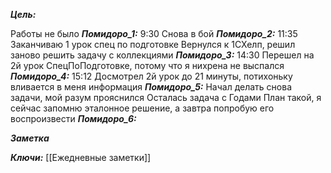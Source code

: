 
***Цель:***  

Работы  не было
***Помидоро_1:*** 9:30
	Снова в бой 
***Помидоро_2:*** 11:35
	Заканчиваю 1 урок спец по подготовке
	Вернулся к 1СХелп, решил заново решить задачу с коллекциями
***Помидоро_3:*** 14:30 
	Перешел на 2й урок СпецПоПодготовке, потому что я нихрена не выспался
***Помидоро_4:*** 15:12
	Досмотрел 2й урок до 21 минуты, потихоньку вливается в меня информация
***Помидоро_5:*** 
	Начал делать снова задачи, мой разум прояснился
	Осталась задача с Годами
	План такой, я сейчас запомню эталонное решение, а завтра попробую его воспроизвести
***Помидоро_6:*** 

***Заметка*** 


***Ключи:*** [[Ежедневные заметки]]